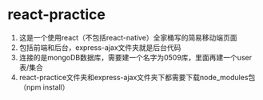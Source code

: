 # react-practice

1. 这是一个使用react（不包括react-native）全家桶写的简易移动端页面
2. 包括前端和后台，express-ajax文件夹就是后台代码
3. 连接的是mongoDB数据库，需要建一个名字为0509库，里面再建一个user表/集合
4. react-practice文件夹和express-ajax文件夹下都需要下载node_modules包（npm install）
